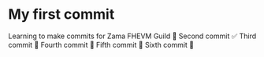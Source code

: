 # My first commit
Learning to make commits for Zama FHEVM Guild 🎯
Second commit ✅
Third commit 💫
Fourth commit 🧠
Fifth commit 🚀
Sixth commit 🔐
